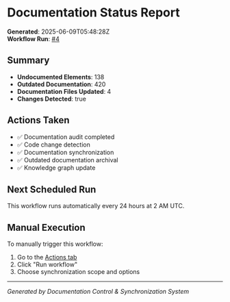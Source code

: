 # Documentation Status Report

**Generated**: 2025-06-09T05:48:28Z  
**Workflow Run**: [\#4](https://github.com/mrkurger/date-night-app2/actions/runs/15527731979)

## Summary

- **Undocumented Elements**: 138
- **Outdated Documentation**: 420
- **Documentation Files Updated**: 4
- **Changes Detected**: true

## Actions Taken

- ✅ Documentation audit completed
- ✅ Code change detection
- ✅ Documentation synchronization
- ✅ Outdated documentation archival
- ✅ Knowledge graph update

## Next Scheduled Run

This workflow runs automatically every 24 hours at 2 AM UTC.

## Manual Execution

To manually trigger this workflow:
1. Go to the [Actions tab](https://github.com/mrkurger/date-night-app2/actions/workflows/documentation-sync.yml)
2. Click "Run workflow"
3. Choose synchronization scope and options

---
*Generated by Documentation Control & Synchronization System*
